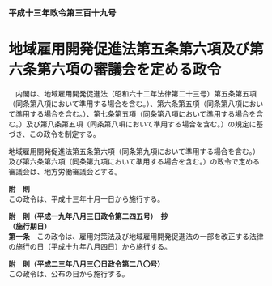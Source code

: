 ### 平成十三年政令第三百十九号  
# 地域雇用開発促進法第五条第六項及び第六条第六項の審議会を定める政令  
　内閣は、地域雇用開発促進法（昭和六十二年法律第二十三号）第五条第五項（同条第八項において準用する場合を含む。）、第六条第五項（同条第八項において準用する場合を含む。）、第七条第五項（同条第八項において準用する場合を含む。）及び第八条第五項（同条第八項において準用する場合を含む。）の規定に基づき、この政令を制定する。  
  
地域雇用開発促進法第五条第六項（同条第九項において準用する場合を含む。）及び第六条第六項（同条第九項において準用する場合を含む。）の政令で定める審議会は、地方労働審議会とする。  
  
**附　則**  
この政令は、平成十三年十月一日から施行する。  
  
**附　則（平成一九年八月三日政令第二四五号）　抄**  
**（施行期日）**  
**第一条**　この政令は、雇用対策法及び地域雇用開発促進法の一部を改正する法律の施行の日（平成十九年八月四日）から施行する。  
  
**附　則（平成二三年八月三〇日政令第二八〇号）**  
この政令は、公布の日から施行する。  
  
